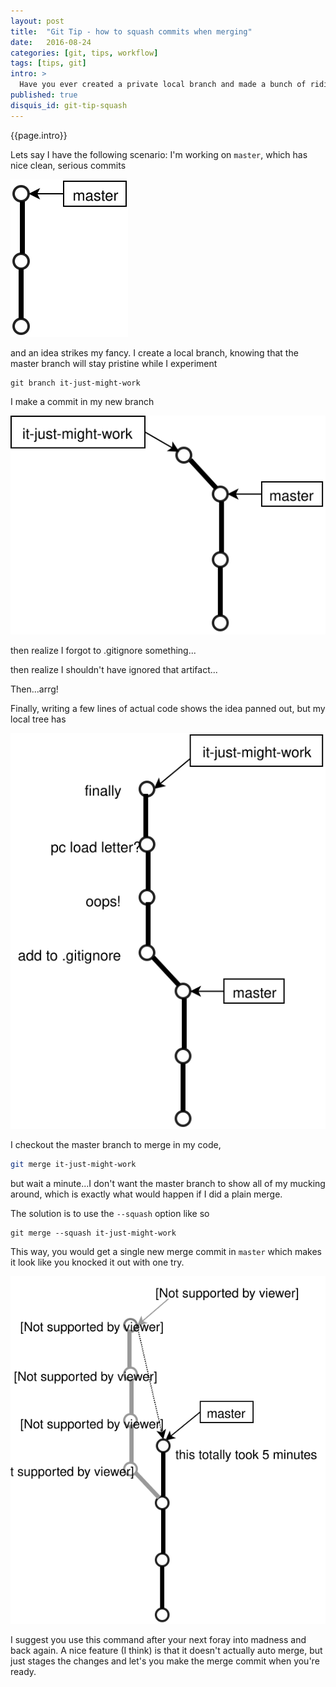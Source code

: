 ```yaml
---
layout: post
title:  "Git Tip - how to squash commits when merging"
date:   2016-08-24
categories: [git, tips, workflow]
tags: [tips, git]
intro: >
  Have you ever created a private local branch and made a bunch of ridiculous commits that show how much you still have to learn about the way gradle and the world works? Wouldn't it be great if you could merge your private branch back into ```master``` with a single commit, instead of showing all of your silly commits along the way? That's exactly what I'll show you how to do with the `--squash` option.
published: true
disquis_id: git-tip-squash
---
```

{{page.intro}}

Lets say I have the following scenario: I'm working on ```master```, which has nice clean, serious commits

![git master branch...nice and clean](/images/git-tip-squash-1.svg)

and an idea strikes my fancy. I create a local branch, knowing that the master branch will stay pristine while I experiment

```
git branch it-just-might-work
```

I make a commit in my new branch

![create new branch for experiment](/images/git-tip-squash-2.svg)

then realize I forgot to .gitignore something...

then realize I shouldn't have ignored that artifact...

Then...arrg!

Finally, writing a few lines of actual code shows the idea panned out, but my local tree has

![finally](/images/git-tip-squash-3.svg)

I checkout the master branch to merge in my code,

```bash
git merge it-just-might-work
```

but wait a minute...I don't want the master branch to show all of my mucking around, which is exactly what would happen if I did a plain merge.

The solution is to use the ```--squash``` option like so

```
git merge --squash it-just-might-work
```

This way, you would get a single new merge commit in ```master``` which makes it look like you knocked it out with one try.

![end result looks good](/images/git-tip-squash-4.svg)

I suggest you use this command after your next foray into madness and back again. A nice feature (I think) is that it doesn't actually auto merge, but just stages the changes and let's you make the merge commit when you're ready.
